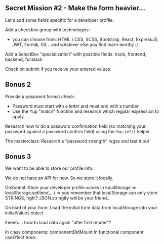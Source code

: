 ## Secret Mission #2 - Make the form heavier...

Let's add some fields specific for a developer profile.

Add a checkbox group with technologies:
- you can choose from: HTML / CSS, SCSS, Bootstrap, React, ExpressJS, JWT, Formik, Git... and whatever else you find learn-worthy :)

Add a SelectBox "specialization" with possible fields: noob, frontend, backend, fullstack 

Check on submit if you receive your entered values.

## Bonus 2

Provide a password format check:
- Password must start with a letter and must end with a number
- Use the Yup "match" function and research which regular expression to apply

Research how to do a password confirmation field (so matching your password against a password confirm field) using the `Yup.ref()` helper.

The masterclass: Research a "password strength" regex and test it out

## Bonus 3

We want to be able to store our profile info.

We do not have an API for now. So we store it locally.

OnSubmit: Store your developer profile values in localStorage 
=> localStorage.setItem(....) => you remember that localStorage can only store STRINGS, right? JSON.stringify will be your friend...

On load of your form: Load the initial form data from localStorage into your initialValues object.

Eeeeh.... how to load data again "after first render"?

In class components: componentDidMount
In functional component: useEffect hook

